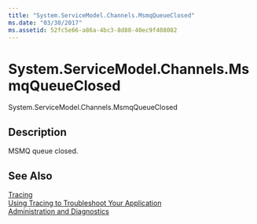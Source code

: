 ```yaml
---
title: "System.ServiceModel.Channels.MsmqQueueClosed"
ms.date: "03/30/2017"
ms.assetid: 52fc5e66-a86a-4bc3-8d88-40ec9f408082
---
```

# System.ServiceModel.Channels.MsmqQueueClosed
System.ServiceModel.Channels.MsmqQueueClosed  
  
## Description  
 MSMQ queue closed.  
  
## See Also  
 [Tracing](../../../../../docs/framework/wcf/diagnostics/tracing/index.md)  
 [Using Tracing to Troubleshoot Your Application](../../../../../docs/framework/wcf/diagnostics/tracing/using-tracing-to-troubleshoot-your-application.md)  
 [Administration and Diagnostics](../../../../../docs/framework/wcf/diagnostics/index.md)
